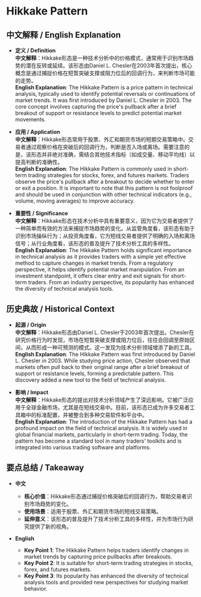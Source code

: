 # Hikkake Pattern

## 中文解释 / English Explanation

* **定义 / Definition**  
  **中文解释**：Hikkake形态是一种技术分析中的价格模式，通常用于识别市场趋势的潜在反转或延续。该形态由Daniel L. Chesler在2003年首次提出，核心概念是通过捕捉价格在短暂突破支撑或阻力位后的回调行为，来判断市场可能的走势。  
  **English Explanation**: The Hikkake Pattern is a price pattern in technical analysis, typically used to identify potential reversals or continuations of market trends. It was first introduced by Daniel L. Chesler in 2003. The core concept involves capturing the price's pullback after a brief breakout of support or resistance levels to predict potential market movements.

* **应用 / Application**  
  **中文解释**：Hikkake形态常用于股票、外汇和期货市场的短期交易策略中。交易者通过观察价格在突破后的回调行为，判断是否入场或离场。需要注意的是，该形态并非绝对准确，需结合其他技术指标（如成交量、移动平均线）以提高判断的准确性。  
  **English Explanation**: The Hikkake Pattern is commonly used in short-term trading strategies for stocks, forex, and futures markets. Traders observe the price's pullback after a breakout to decide whether to enter or exit a position. It is important to note that this pattern is not foolproof and should be used in conjunction with other technical indicators (e.g., volume, moving averages) to improve accuracy.

* **重要性 / Significance**  
  **中文解释**：Hikkake形态在技术分析中具有重要意义，因为它为交易者提供了一种简单而有效的方法来捕捉市场趋势的变化。从监管角度看，该形态有助于识别市场操纵行为；从投资角度看，它为短线交易者提供了明确的入场和离场信号；从行业角度看，该形态的普及提升了技术分析工具的多样性。  
  **English Explanation**: The Hikkake Pattern holds significant importance in technical analysis as it provides traders with a simple yet effective method to capture changes in market trends. From a regulatory perspective, it helps identify potential market manipulation. From an investment standpoint, it offers clear entry and exit signals for short-term traders. From an industry perspective, its popularity has enhanced the diversity of technical analysis tools.

## 历史典故 / Historical Context

* **起源 / Origin**  
  **中文解释**：Hikkake形态由Daniel L. Chesler于2003年首次提出。Chesler在研究价格行为时发现，市场在短暂突破支撑或阻力位后，往往会回调至原始区间，从而形成一种可预测的模式。这一发现为技术分析领域增添了新的工具。  
  **English Explanation**: The Hikkake Pattern was first introduced by Daniel L. Chesler in 2003. While studying price action, Chesler observed that markets often pull back to their original range after a brief breakout of support or resistance levels, forming a predictable pattern. This discovery added a new tool to the field of technical analysis.

* **影响 / Impact**  
  **中文解释**：Hikkake形态的提出对技术分析领域产生了深远影响。它被广泛应用于全球金融市场，尤其是在短线交易中。目前，该形态已成为许多交易者工具箱中的标准配置，并被整合到多种交易软件和平台中。  
  **English Explanation**: The introduction of the Hikkake Pattern has had a profound impact on the field of technical analysis. It is widely used in global financial markets, particularly in short-term trading. Today, the pattern has become a standard tool in many traders' toolkits and is integrated into various trading software and platforms.

## 要点总结 / Takeaway

* **中文**  
  - **核心价值**：Hikkake形态通过捕捉价格突破后的回调行为，帮助交易者识别市场趋势的变化。  
  - **使用场景**：适用于股票、外汇和期货市场的短线交易策略。  
  - **延伸意义**：该形态的普及提升了技术分析工具的多样性，并为市场行为研究提供了新的视角。

* **English**  
  - **Key Point 1**: The Hikkake Pattern helps traders identify changes in market trends by capturing price pullbacks after breakouts.  
  - **Key Point 2**: It is suitable for short-term trading strategies in stocks, forex, and futures markets.  
  - **Key Point 3**: Its popularity has enhanced the diversity of technical analysis tools and provided new perspectives for studying market behavior.